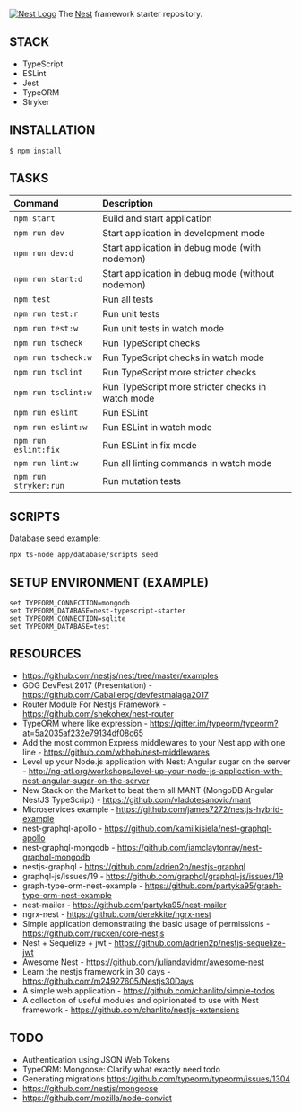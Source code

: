 [![Nest Logo](http://kamilmysliwiec.com/public/nest-logo.png)](http://nestjs.com/)
The [Nest](https://github.com/unlight/nest-typescript-starter) framework starter repository. 

STACK
---
* TypeScript
* ESLint
* Jest
* TypeORM
* Stryker

INSTALLATION
---
```
$ npm install
```

TASKS
---
| Command               | Description                                       |
|:----------------------|:--------------------------------------------------|
| `npm start`           | Build and start application                       |
| `npm run dev`         | Start application in development mode             |
| `npm run dev:d`       | Start application in debug mode (with nodemon)    |
| `npm run start:d`     | Start application in debug mode (without nodemon) |
| `npm test`            | Run all tests                                     |
| `npm run test:r`      | Run unit tests                                    |
| `npm run test:w`      | Run unit tests in watch mode                      |
| `npm run tscheck`     | Run TypeScript checks                             |
| `npm run tscheck:w`   | Run TypeScript checks in watch mode               |
| `npm run tsclint`     | Run TypeScript more stricter checks               |
| `npm run tsclint:w`   | Run TypeScript more stricter checks in watch mode |
| `npm run eslint`      | Run ESLint                                        |
| `npm run eslint:w`    | Run ESLint in watch mode                          |
| `npm run eslint:fix`  | Run ESLint in fix mode                            |
| `npm run lint:w`      | Run all linting commands in watch mode            |
| `npm run stryker:run` | Run mutation tests                                |


SCRIPTS
---
Database seed example:
```
npx ts-node app/database/scripts seed
```

SETUP ENVIRONMENT (EXAMPLE)
---
```
set TYPEORM_CONNECTION=mongodb
set TYPEORM_DATABASE=nest-typescript-starter
set TYPEORM_CONNECTION=sqlite
set TYPEORM_DATABASE=test
```

RESOURCES
---
* https://github.com/nestjs/nest/tree/master/examples
* GDG DevFest 2017 (Presentation) - https://github.com/Caballerog/devfestmalaga2017
* Router Module For Nestjs Framework - https://github.com/shekohex/nest-router
* TypeORM where like expression - https://gitter.im/typeorm/typeorm?at=5a2035af232e79134df08c65
* Add the most common Express middlewares to your Nest app with one line - https://github.com/wbhob/nest-middlewares
* Level up your Node.js application with Nest: Angular sugar on the server - http://ng-atl.org/workshops/level-up-your-node-js-application-with-nest-angular-sugar-on-the-server
* New Stack on the Market to beat them all MANT (MongoDB Angular NestJS TypeScript) - https://github.com/vladotesanovic/mant
* Microservices example - https://github.com/james7272/nestjs-hybrid-example
* nest-graphql-apollo - https://github.com/kamilkisiela/nest-graphql-apollo
* nest-graphql-mongodb - https://github.com/iamclaytonray/nest-graphql-mongodb
* nestjs-graphql - https://github.com/adrien2p/nestjs-graphql
* graphql-js/issues/19 - https://github.com/graphql/graphql-js/issues/19
* graph-type-orm-nest-example - https://github.com/partyka95/graph-type-orm-nest-example
* nest-mailer - https://github.com/partyka95/nest-mailer
* ngrx-nest - https://github.com/derekkite/ngrx-nest
* Simple application demonstrating the basic usage of permissions - https://github.com/rucken/core-nestjs
* Nest + Sequelize + jwt - https://github.com/adrien2p/nestjs-sequelize-jwt
* Awesome Nest - https://github.com/juliandavidmr/awesome-nest
* Learn the nestjs framework in 30 days - https://github.com/m24927605/Nestjs30Days
* A simple web application - https://github.com/chanlito/simple-todos
* A collection of useful modules and opinionated to use with Nest framework - https://github.com/chanlito/nestjs-extensions

TODO
---
* Authentication using JSON Web Tokens
* TypeORM: Mongoose: Clarify what exactly need todo
* Generating migrations https://github.com/typeorm/typeorm/issues/1304
* https://github.com/nestjs/mongoose
* https://github.com/mozilla/node-convict
